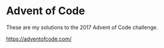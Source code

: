 # Advent of Code

These are my solutions to the 2017 Advent of Code challenge.

https://adventofcode.com/
